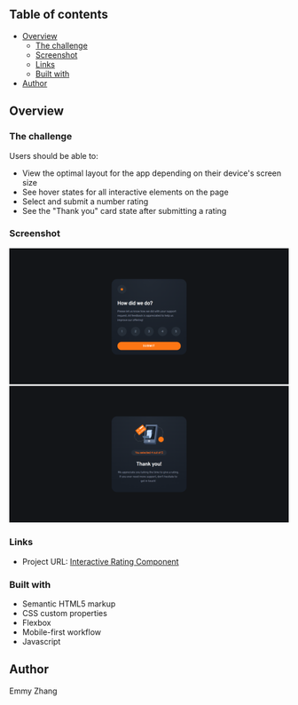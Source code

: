 ## Table of contents

- [Overview](#overview)
  - [The challenge](#the-challenge)
  - [Screenshot](#screenshot)
  - [Links](#links)
  - [Built with](#built-with)
- [Author](#author)

## Overview

### The challenge

Users should be able to:

- View the optimal layout for the app depending on their device's screen size
- See hover states for all interactive elements on the page
- Select and submit a number rating
- See the "Thank you" card state after submitting a rating

### Screenshot

![Rating State](./screenshot1.PNG)
![Thank You State](./screenshot2.PNG)

### Links

- Project URL: [Interactive Rating Component](https://emmyz.github.io/interactive-rating-component/)

### Built with

- Semantic HTML5 markup
- CSS custom properties
- Flexbox
- Mobile-first workflow
- Javascript

## Author

Emmy Zhang

